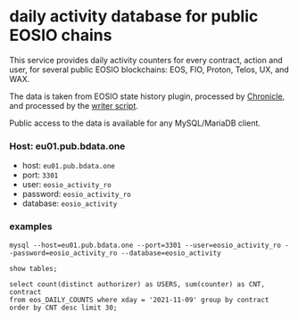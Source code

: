 # daily activity database for public EOSIO chains

This service provides daily activity counters for every contract, action and user, for several public EOSIO blockchains: EOS, FIO, Proton, Telos, UX, and WAX.

The data is taken from EOSIO state history plugin, processed by [Chronicle](https://github.com/EOSChronicleProject), and processed by the [writer script](https://github.com/cc32d9/eosio_activity_db). 

Public access to the data is available for any MySQL/MariaDB client. 

### Host: eu01.pub.bdata.one

* host: `eu01.pub.bdata.one`
* port: `3301`
* user: `eosio_activity_ro`
* password: `eosio_activity_ro`
* database: `eosio_activity`


### examples

```
mysql --host=eu01.pub.bdata.one --port=3301 --user=eosio_activity_ro --password=eosio_activity_ro --database=eosio_activity

show tables;

select count(distinct authorizer) as USERS, sum(counter) as CNT, contract 
from eos_DAILY_COUNTS where xday = '2021-11-09' group by contract  order by CNT desc limit 30;
```

